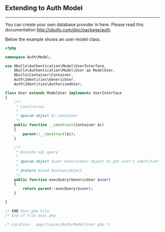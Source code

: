 
## Extending to Auth Model

------

You can create your own database provider in here. Please read this documentation http://obullo.com/doc/package/auth.

Below the example shows an user model class.

```php
<?php

namespace Auth\Model;

use Obullo\Authentication\Model\UserInterface,
    Obullo\Authentication\Model\User as ModelUser,
    Obullo\Container\Container,
    Auth\Identities\GenericUser,
    Auth\Identities\AuthorizedUser;

Class User extends ModelUser implements UserInterface
{
    /**
     * Constructor
     * 
     * @param object $c container
     */
    public function __construct(Container $c)
    {
        parent::__construct($c);
    }
    
    /**
     * Execute sql query
     *
     * @param object $user GenericUser object to get user's identifier
     * 
     * @return mixed boolean|object
     */
    public function execQuery(GenericUser $user)
    {
        return parent::execQuery($user);
    }

}

// END User.php File
/* End of file User.php

/* Location: .app/classes/Auth/Model/User.php */
```